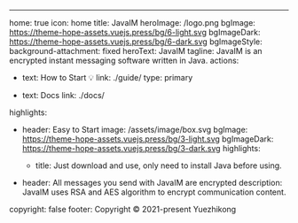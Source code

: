 ---
home: true
icon: home
title: JavaIM
heroImage: /logo.png
bgImage: https://theme-hope-assets.vuejs.press/bg/6-light.svg
bgImageDark: https://theme-hope-assets.vuejs.press/bg/6-dark.svg
bgImageStyle:
  background-attachment: fixed
heroText: JavaIM
tagline: JavaIM is an encrypted instant messaging software written in Java.
actions:
  - text: How to Start 💡
    link: ./guide/
    type: primary

  - text: Docs
    link: ./docs/

highlights:
  - header: Easy to Start
    image: /assets/image/box.svg
    bgImage: https://theme-hope-assets.vuejs.press/bg/3-light.svg
    bgImageDark: https://theme-hope-assets.vuejs.press/bg/3-dark.svg
    highlights:
      - title: Just download and use, only need to install Java before using.

  - header: All messages you send with JavaIM are encrypted
    description: JavaIM uses RSA and AES algorithm to encrypt communication content.

copyright: false
footer: Copyright © 2021-present Yuezhikong